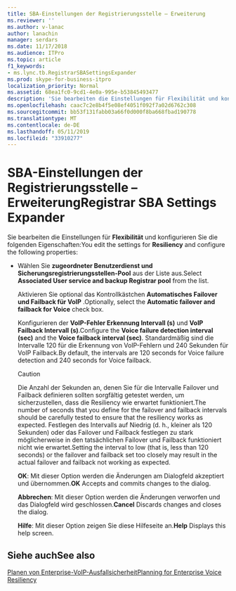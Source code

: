 ```yaml
---
title: SBA-Einstellungen der Registrierungsstelle – Erweiterung
ms.reviewer: ''
ms.author: v-lanac
author: lanachin
manager: serdars
ms.date: 11/17/2018
ms.audience: ITPro
ms.topic: article
f1_keywords:
- ms.lync.tb.RegistrarSBASettingsExpander
ms.prod: skype-for-business-itpro
localization_priority: Normal
ms.assetid: 68ea1fc0-9cd1-4e0a-995e-b53845493477
description: 'Sie bearbeiten die Einstellungen für Flexibilität und konfigurieren Sie die folgenden Eigenschaften:'
ms.openlocfilehash: caac7c2e8b4f5e08ef4051f092f7a02d6762c308
ms.sourcegitcommit: bb53f131fabb03a66f0d000f8ba668fbad190778
ms.translationtype: MT
ms.contentlocale: de-DE
ms.lasthandoff: 05/11/2019
ms.locfileid: "33910277"
---
```

# <a name="registrar-sba-settings-expander"></a><span data-ttu-id="b307a-103">SBA-Einstellungen der Registrierungsstelle – Erweiterung</span><span class="sxs-lookup"><span data-stu-id="b307a-103">Registrar SBA Settings Expander</span></span>

<span data-ttu-id="b307a-104">Sie bearbeiten die Einstellungen für **Flexibilität** und konfigurieren Sie die folgenden Eigenschaften:</span><span class="sxs-lookup"><span data-stu-id="b307a-104">You edit the settings for **Resiliency** and configure the following properties:</span></span>

- <span data-ttu-id="b307a-105">Wählen Sie **zugeordneter Benutzerdienst und Sicherungsregistrierungsstellen-Pool** aus der Liste aus.</span><span class="sxs-lookup"><span data-stu-id="b307a-105">Select **Associated User service and backup Registrar pool** from the list.</span></span>

    <span data-ttu-id="b307a-106">Aktivieren Sie optional das Kontrollkästchen **Automatisches Failover und Failback für VoIP** .</span><span class="sxs-lookup"><span data-stu-id="b307a-106">Optionally, select the **Automatic failover and failback for Voice** check box.</span></span>

    <span data-ttu-id="b307a-107">Konfigurieren der **VoIP-Fehler Erkennung Intervall (s)** und **VoIP Failback Intervall (s)**.</span><span class="sxs-lookup"><span data-stu-id="b307a-107">Configure the **Voice failure detection interval (sec)** and the **Voice failback interval (sec)**.</span></span> <span data-ttu-id="b307a-108">Standardmäßig sind die Intervalle 120 für die Erkennung von VoIP-Fehlern und 240 Sekunden für VoIP Failback.</span><span class="sxs-lookup"><span data-stu-id="b307a-108">By default, the intervals are 120 seconds for Voice failure detection and 240 seconds for Voice failback.</span></span>

    > [!CAUTION]
    > <span data-ttu-id="b307a-109">Die Anzahl der Sekunden an, denen Sie für die Intervalle Failover und Failback definieren sollten sorgfältig getestet werden, um sicherzustellen, dass die Resiliency wie erwartet funktioniert.</span><span class="sxs-lookup"><span data-stu-id="b307a-109">The number of seconds that you define for the failover and failback intervals should be carefully tested to ensure that the resiliency works as expected.</span></span> <span data-ttu-id="b307a-110">Festlegen des Intervalls auf Niedrig (d. h., kleiner als 120 Sekunden) oder das Failover und Failback festlegen zu stark möglicherweise in den tatsächlichen Failover und Failback funktioniert nicht wie erwartet.</span><span class="sxs-lookup"><span data-stu-id="b307a-110">Setting the interval to low (that is, less than 120 seconds) or the failover and failback set too closely may result in the actual failover and failback not working as expected.</span></span>

  <span data-ttu-id="b307a-111">**OK**: Mit dieser Option werden die Änderungen am Dialogfeld akzeptiert und übernommen.</span><span class="sxs-lookup"><span data-stu-id="b307a-111">**OK** Accepts and commits changes to the dialog.</span></span>

  <span data-ttu-id="b307a-112">**Abbrechen**: Mit dieser Option werden die Änderungen verworfen und das Dialogfeld wird geschlossen.</span><span class="sxs-lookup"><span data-stu-id="b307a-112">**Cancel** Discards changes and closes the dialog.</span></span>

  <span data-ttu-id="b307a-113">**Hilfe**: Mit dieser Option zeigen Sie diese Hilfeseite an.</span><span class="sxs-lookup"><span data-stu-id="b307a-113">**Help** Displays this help screen.</span></span>

## <a name="see-also"></a><span data-ttu-id="b307a-114">Siehe auch</span><span class="sxs-lookup"><span data-stu-id="b307a-114">See also</span></span>

[<span data-ttu-id="b307a-115">Planen von Enterprise-VoIP-Ausfallsicherheit</span><span class="sxs-lookup"><span data-stu-id="b307a-115">Planning for Enterprise Voice Resiliency</span></span>](https://technet.microsoft.com/library/ca116700-1055-4ca5-9b87-4c7f380c3655.aspx)
